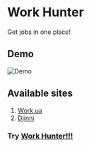 # Work Hunter

Get jobs in one place!

## Demo

![Demo](https://github.com/oleh312/work-hunter/blob/master/assets/demo.gif)

## Available sites

1) <a  href="https://www.work.ua/">Work.ua</a>
2) <a  href="https://djinni.co/">Djinni</a>

### Try <a  href="https://t.me/test_js_es_bot">Work Hunter!!!</a> 